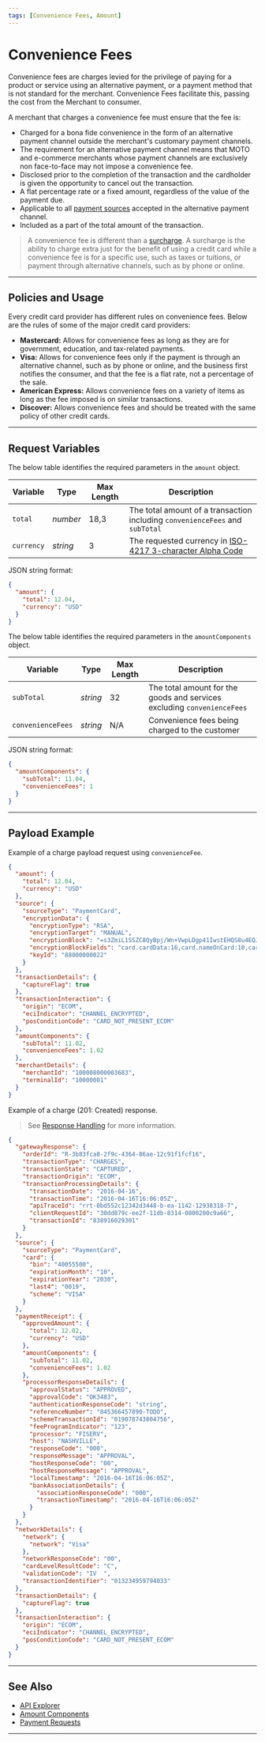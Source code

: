 ```yaml
---
tags: [Convenience Fees, Amount]
---
```


# Convenience Fees

Convenience fees are charges levied for the privilege of paying for a product or service using an alternative payment, or a payment method that is not standard for the merchant. Convenience Fees facilitate this, passing the cost from the Merchant to consumer.

A merchant that charges a convenience fee must ensure that the fee is:

- Charged for a bona fide convenience in the form of an alternative payment channel outside the merchant's customary payment channels.
- The requirement for an alternative payment channel means that MOTO and e-commerce merchants whose payment channels are exclusively non face-to-face may not impose a convenience fee.
- Disclosed prior to the completion of the transaction and the cardholder is given the opportunity to cancel out the transaction.
- A flat percentage rate or a fixed amount, regardless of the value of the payment due.
- Applicable to all [payment sources](?path=docs/Resources/Guides/Payment-Sources/Source-Type.md) accepted in the alternative payment channel.
- Included as a part of the total amount of the transaction.

<!-- theme : warning -->
> A convenience fee is different than a [surcharge](?path=docs/Resources/FAQs-Glossary/Glossary.md#surcharge-fees). A surcharge is the ability to charge extra just for the benefit of using a credit card while a convenience fee is for a specific use, such as taxes or tuitions, or payment through alternative channels, such as by phone or online.

---

## Policies and Usage

Every credit card provider has different rules on convenience fees. Below are the rules of some of the major credit card providers:

- **Mastercard:** Allows for convenience fees as long as they are for government, education, and tax-related payments.
- **Visa:** Allows for convenience fees only if the payment is through an alternative channel, such as by phone or online, and the business first notifies the consumer, and that the fee is a flat rate, not a percentage of the sale.
- **American Express:** Allows convenience fees on a variety of items as long as the fee imposed is on similar transactions.
- **Discover:** Allows convenience fees and should be treated with the same policy of other credit cards.

---

## Request Variables

<!--
type: tab
titles: amount, JSON Example, amountComponents, JSON Example
-->

The below table identifies the required parameters in the `amount` object.

| Variable | Type| Max Length | Description |
|---------|----------|----------------|---------|
| `total` | *number* | 18,3 | The total amount of a transaction including `convenienceFees` and `subTotal` |
| `currency` | *string* | 3 | The requested currency in [ISO-4217 3-character Alpha Code](?path=docs/Resources/Master-Data/Currency-Code.md) |

<!--
type: tab
-->

JSON string format:

```json
{
  "amount": {
    "total": 12.04,
    "currency": "USD"
  }
}
```

<!--
type: tab
-->

The below table identifies the required parameters in the `amountComponents` object.

| Variable | Type| Max Length | Description |
|---------|----------|----------------|---------|
| `subTotal` | *string* | 32 | The total amount for the goods and services excluding `convenienceFees`|
| `convenienceFees` | *string* | N/A | Convenience fees being charged to the customer |

<!--
type: tab
-->

JSON string format:

```json
{
  "amountComponents": {
    "subTotal": 11.04,
    "convenienceFees": 1
  }
}
```

<!-- type: tab-end -->

---

## Payload Example

<!--
type: tab
titles: Request, Response
-->

Example of a charge payload request using `convenienceFee`.

```json
{
  "amount": {
    "total": 12.04,
    "currency": "USD"
  },
  "source": {
    "sourceType": "PaymentCard",
    "encryptionData": {
      "encryptionType": "RSA",
      "encryptionTarget": "MANUAL",
      "encryptionBlock": "=s3ZmiL1SSZC8QyBpj/Wn+VwpLDgp41IwstEHQS8u4EQJ....",
      "encryptionBlockFields": "card.cardData:16,card.nameOnCard:10,card.expirationMonth:2,card.expirationYear:4,card.securityCode:3",
      "keyId": "88000000022"
    }
  },
  "transactionDetails": {
    "captureFlag": true
  },
  "transactionInteraction": {
    "origin": "ECOM",
    "eciIndicator": "CHANNEL_ENCRYPTED",
    "posConditionCode": "CARD_NOT_PRESENT_ECOM"
  },
  "amountComponents": {
    "subTotal": 11.02,
    "convenienceFees": 1.02
  },
  "merchantDetails": {
    "merchantId": "100008000003683",
    "terminalId": "10000001"
  }
}
```
<!--
type: tab
-->

Example of a charge (201: Created) response.

<!-- theme: info -->
> See [Response Handling](?path=docs/Resources/Guides/Response-Codes/Response-Handling.md) for more information.

```json
{
  "gatewayResponse": {
    "orderId": "R-3b83fca8-2f9c-4364-86ae-12c91f1fcf16",
    "transactionType": "CHARGES",
    "transactionState": "CAPTURED",
    "transactionOrigin": "ECOM",
    "transactionProcessingDetails": {
      "transactionDate": "2016-04-16",
      "transactionTime": "2016-04-16T16:06:05Z",
      "apiTraceId": "rrt-0bd552c12342d3448-b-ea-1142-12938318-7",
      "clientRequestId": "30dd879c-ee2f-11db-8314-0800200c9a66",
      "transactionId": "838916029301"
    }
  },
  "source": {
    "sourceType": "PaymentCard",
    "card": {
      "bin": "40055500",
      "expirationMonth": "10",
      "expirationYear": "2030",
      "last4": "0019",
      "scheme": "VISA"
    }
  },
  "paymentReceipt": {
    "approvedAmount": {
      "total": 12.02,
      "currency": "USD"
    },
    "amountComponents": {
      "subTotal": 11.02,
      "convenienceFees": 1.02
    },
    "processorResponseDetails": {
      "approvalStatus": "APPROVED",
      "approvalCode": "OK3483",
      "authenticationResponseCode": "string",
      "referenceNumber": "845366457890-TODO",
      "schemeTransactionId": "019078743804756",
      "feeProgramIndicator": "123",
      "processor": "FISERV",
      "host": "NASHVILLE",
      "responseCode": "000",
      "responseMessage": "APPROVAL",
      "hostResponseCode": "00",
      "hostResponseMessage": "APPROVAL",
      "localTimestamp": "2016-04-16T16:06:05Z",
      "bankAssociationDetails": {
        "associationResponseCode": "000",
        "transactionTimestamp": "2016-04-16T16:06:05Z"
      }
    }
  },
  "networkDetails": {
    "network": {
      "network": "Visa"
    },
    "networkResponseCode": "00",
    "cardLevelResultCode": "C",
    "validationCode": "IV  ",
    "transactionIdentifier": "013234959794033"
  },
  "transactionDetails": {
    "captureFlag": true
  },
  "transactionInteraction": {
    "origin": "ECOM",
    "eciIndicator": "CHANNEL_ENCRYPTED",
    "posConditionCode": "CARD_NOT_PRESENT_ECOM"
  }
}
```

<!-- type: tab-end -->

---

## See Also

- [API Explorer](../api/?type=post&path=/payments/v1/charges)
- [Amount Components](?path=docs/Resources/Master-Data/Amount-Components.md)
- [Payment Requests](?path=docs/Resources/API-Documents/Payments/Payments.md)

---
